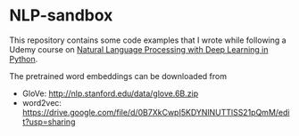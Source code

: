 # NLP-sandbox

This repository contains some code examples that I wrote while following a Udemy course on [Natural Language Processing with Deep Learning in Python].

[Natural Language Processing with Deep Learning in Python]: https://www.udemy.com/course/natural-language-processing-with-deep-learning-in-python/ 

The pretrained word embeddings can be downloaded from
- GloVe: http://nlp.stanford.edu/data/glove.6B.zip
- word2vec: https://drive.google.com/file/d/0B7XkCwpI5KDYNlNUTTlSS21pQmM/edit?usp=sharing

